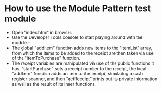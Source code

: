 # How to use the Module Pattern test module

- Open "index.html" in browser.
- Use the Developer Tools console to start playing around with the module.-
- The global "addItem" function adds new items to the "itemList" array, from which the items to be added to the receipt are then taken via use of the "itemToPurchase" function.
- The receipt variables are manipulated via use of the public functions it has. "startPurchase" sets a receipt number to the receipt, the local "addItem" function adds an item to the receipt, simulating a cash register scanner, and then "getReceipt" prints out its private information as well as the result of its inner functions.
